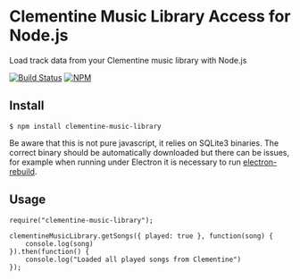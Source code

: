 # Clementine Music Library Access for Node.js
Load track data from your Clementine music library with Node.js

[![Build Status](https://travis-ci.org/Polarisation/clementine-music-library.svg?branch=master)](https://travis-ci.org/Polarisation/iclementine-music-library)
[![NPM](https://nodei.co/npm/clementine-music-library.png?downloads=true&downloadRank=true&stars=true)](https://nodei.co/npm/clementine-music-library/)

## Install
```
$ npm install clementine-music-library
```

Be aware that this is not pure javascript, it relies on SQLite3 binaries. The correct binary should
 be automatically downloaded but there can be issues, for example when running under Electron it is
 necessary to run [electron-rebuild](https://github.com/electron/electron-rebuild).

## Usage

	require("clementine-music-library");

	clementineMusicLibrary.getSongs({ played: true }, function(song) {
		console.log(song)
	}).then(function() {
		console.log("Loaded all played songs from Clementine")
	});
